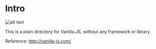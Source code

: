 # Intro

![alt text](https://thk.kanzae.net/wp-content/uploads/2017/06/vanilla-js.png)


This is a plain directory for Vanilla.JS, without any framework or library.

Reference: http://vanilla-js.com/

